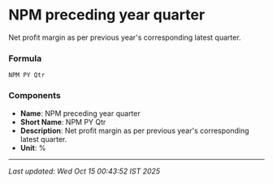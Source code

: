 # NPM preceding year quarter
Net profit margin as per previous year's corresponding latest quarter.

### Formula
```text
NPM PY Qtr
```


### Components
- **Name**: NPM preceding year quarter
- **Short Name**: NPM PY Qtr
- **Description**: Net profit margin as per previous year's corresponding latest quarter.
- **Unit**: %

---
*Last updated: Wed Oct 15 00:43:52 IST 2025*
